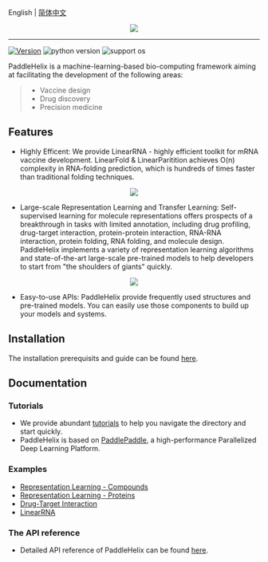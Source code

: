 English | [简体中文](README_cn.md)

<p align="center">
<img src="./.github/paddlehelix_logo.png" align="middle"
</p>

------
[![Version](https://img.shields.io/github/release/PaddlePaddle/PaddleHelix.svg)](https://github.com/PaddlePaddle/PaddleHelix/releases)
![python version](https://img.shields.io/badge/python-3.6+-orange.svg)
![support os](https://img.shields.io/badge/os-linux%2C%20win%2C%20mac-yellow.svg)

PaddleHelix is a machine-learning-based bio-computing framework aiming at facilitating the development of the following areas:
> * Vaccine design
> * Drug discovery
> * Precision medicine

## Features
* Highly Efficent: We provide LinearRNA - highly efficient toolkit for mRNA vaccine development. LinearFold & LinearParitition achieves O(n) complexity in RNA-folding prediction, which is hundreds of times faster than traditional folding techniques.
<p align="center">
<img src="./.github/LinearRNA.jpg" align="middle"
</p>

* Large-scale Representation Learning and Transfer Learning: Self-supervised learning for molecule representations offers prospects of a breakthrough in tasks with limited annotation, including drug profiling, drug-target interaction, protein-protein interaction, RNA-RNA interaction, protein folding, RNA folding, and molecule design. PaddleHelix implements a variety of representation learning algorithms and state-of-the-art large-scale pre-trained models to help developers to start from "the shoulders of giants" quickly.
<p align="center">
<img src="./.github/paddlehelix_features.jpg" align="middle"
</p>

* Easy-to-use APIs: PaddleHelix provide frequently used structures and pre-trained models. You can easily use those components to build up your models and systems.

## Installation

The installation prerequisits and guide can be found [here](./installation_guide.md).

## Documentation

### Tutorials
* We provide abundant [tutorials](./tutorials) to help you navigate the directory and start quickly.
* PaddleHelix is based on [PaddlePaddle](https://github.com/paddlepaddle/paddle), a high-performance Parallelized Deep Learning Platform.

### Examples
* [Representation Learning - Compounds](./apps/pretrained_compound)
* [Representation Learning - Proteins](./apps/pretrained_protein)
* [Drug-Target Interaction](./apps/drug_target_interaction)
* [LinearRNA](./c/pahelix/toolkit/linear_rna)

### The API reference
* Detailed API reference of PaddleHelix can be found [here](https://readthedocs.org/projects/paddlehelix/).
